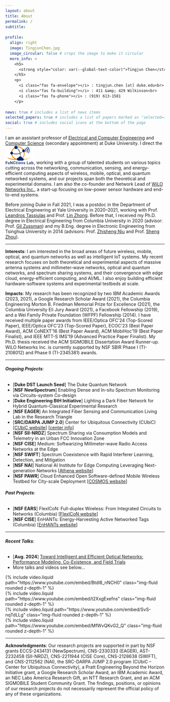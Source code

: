```yaml
---
layout: about
title: About
permalink: /
subtitle:

profile:
  align: right
  image: TingjunChen.jpg
  image_circular: false # crops the image to make it circular
  more_info: >
    <h5>
      <strong style="color: var(--global-text-color)">Tingjun Chen</strong>, Ph.D.
    </h5>
    <p>
      <i class="fas fa-envelope"></i> : tingjun.chen [at] duke.edu<br>
      <i class="fas fa-building"></i> : 411 &amp; 429 Wilkinson<br>
      <i class="fas fa-phone"></i> : (919) 613-1581
    </p>

news: true # includes a list of news items
selected_papers: true # includes a list of papers marked as "selected={true}"
social: true # includes social icons at the bottom of the page
---
```


I am an assistant professor of [Electrical and Computer Engineering](https://ece.duke.edu/) and [Computer Science](https://cs.duke.edu/) (secondary appointment) at Duke University. I direct the 
<a href="https://functions-lab.github.io/lab/team"><img src="../assets/img/functionslab_logo_transparent.png" width="90"></a>,
working with a group of talented students on various topics cutting across the networking, communication, sensing, and energy-efficient computing aspects of wireless, mobile, optical, and quantum networked systems, and our projects span both the theoretical and experimental domains. I am also the co-founder and Network Lead of [WiLO Networks Inc.](https://www.wilonetworks.com/), a start-up focusing on low-power sensor hardware and end-to-end systems.

Before joining Duke in Fall 2021, I was a postdoc in the Department of Electrical Engineering at Yale University in 2020&ndash;2021, working with Prof. [Leandros Tassiulas](https://seas.yale.edu/faculty-research/faculty-directory/leandros-tassiulas) and Prof. [Lin Zhong](https://www.linzhong.org/). Before that, I received my Ph.D. degree in Electrical Engineering from Columbia University in 2020 (advisor: Prof. [Gil Zussman](https://wimnet.ee.columbia.edu/people/gil-zussman/)) and my B.Eng. degree in Electronic Engineering from Tsinghua University in 2014 (advisors: Prof. [Zhisheng Niu](https://network.ee.tsinghua.edu.cn/niulab/niu_zhisheng.php) and Prof. [Sheng Zhou](https://network.ee.tsinghua.edu.cn/shengzhou/)).

---

**Interests**: I am interested in the broad areas of future wireless, mobile, optical, and quantum networks as well as intelligent IoT systems. My recent research focuses on both theoretical and experimental aspects of massive antenna systems and millimeter-wave networks, optical and quantum networks, and spectrum sharing systems, and their convergence with edge cloud, energy-efficient computing, and AI/ML. I also enjoy building efficient hardware-software systems and experimental testbeds at scale.

**Impacts**: My research has been recognized by two IBM Academic Awards (2023, 2021), a Google Research Scholar Award (2021), the Columbia Engineering Morton B. Friedman Memorial Prize for Excellence (2021), the Columbia University Eli Jury Award (2021), a Facebook Fellowship (2019), and a Wei Family Private Foundation (WFPF) Fellowship (2014). I have received multiple paper awards from IEEE/Optica OFC’24 (Top-Scored Paper), IEEE/Optica OFC’23 (Top-Scored Paper), ECOC’23 (Best Paper Award), ACM CoNEXT’16 (Best Paper Award), ACM MobiHoc’19 (Best Paper Finalist), and IEEE MTT-S IMS’19 (Advanced Practice Paper Finalist). My Ph.D. thesis received the ACM SIGMOBILE Dissertation Award Runner-up. WiLO Networks Inc. is currently supported by NSF SBIR Phase I (TI-2108012) and Phase II (TI-2345381) awards.

---

###### **Ongoing Projects**:
* [**Duke DST Launch Seed**] The Duke Quantum Network
* [**NSF NewSpectrum**] Enabling Dense and In-situ Spectrum Monitoring via Circuits-system Co-design
* [**Duke Engineering BtH Initiative**] Lighting a Dark Fiber Network for Hybrid Quantum-Classical Experimental Research
* [**NSF EAGER**] An Integrated Fiber Sensing and Communication Living Lab in the Research Triangle
* [**SRC/DARPA JUMP 2.0**] Center for Ubiquitous Connectivity (CUbiC) [[CUbiC website](https://cubic.engineering.columbia.edu/)] [[center info](https://www.src.org/program/jump2/cubic/)]
* [**NSF SII-NRDZ**] Spectrum Sharing via Consumption Models and Telemetry in an Urban FCC Innovation Zone
* [**NSF CISE**] Medium: Softwarizing Millimeter-wave Radio Access Networks at the Edge 
* [**NSF SWIFT**] Spectrum Coexistence with Rapid Interferer Learning, Detection, and Mitigation
* [**NSF NAI**] National AI Institute for Edge Computing Leveraging Next-generation Networks [[Athena website](https://athena.duke.edu/)]
* [**NSF PAWR**] Cloud Enhanced Open Software-defined Mobile Wireless Testbed for City-scale Deployment [[COSMOS website](https://cosmos-lab.org/)]

###### **Past Projects**:
- [**NSF EARS**] FlexICoN: Full-duplex Wireless: From Integrated Circuits to Networks (Columbia) [[FlexICoN website](https://flexicon.ee.columbia.edu/)]
- [**NSF CISE**] EnHANTs: Energy-Harvesting Active Networked Tags (Columbia) [[EnHANTs website](https://enhants.ee.columbia.edu/)]

---

###### **Recent Talks**:
* [**Aug. 2024**] [Toward Intelligent and Efficient Optical Networks: Performance Modeling, Co-Existence, and Field Trials](https://www.optica.org/events/webinar/2024/08_august/toward_intelligent_and_efficient_optical_networks_performance_modeling_co-existence_and_field_tri/)
* More talks and videos see below...

<div class="row mt-3">
    <div class="col-sm-3">
        {% include video.liquid path="https://www.youtube.com/embed/Btdl8_nNCH0" class="img-fluid rounded z-depth-1" %}
    </div>
    <div class="col-sm-3">
        {% include video.liquid path="https://www.youtube.com/embed/t2XxgExefns" class="img-fluid rounded z-depth-1" %}
    </div>
    <div class="col-sm-3">
        {% include video.liquid path="https://www.youtube.com/embed/SvS-nqTdLLg" class="img-fluid rounded z-depth-1" %}
    </div>
    <div class="col-sm-3">
        {% include video.liquid path="https://www.youtube.com/embed/MfWvQKvG2_Q" class="img-fluid rounded z-depth-1" %}
    </div>
</div>

---

**Acknowledgments**: Our research projects are supported in part by NSF grants ECCS-2434131 (NewSpectrum), CNS-2330333 (EAGER), AST-2232458 (SII-NRDZ), CNS-2211944 (CISE Core), CNS-2128638 (SWIFT), and CNS-2112562 (NAI), the SRC-DARPA JUMP 2.0 program (CUbiC – Center for Ubiquitous Connectivity), a Pratt Engineering Beyond the Horizon Initiative grant, a Google Research Scholar Award, an IBM Academic Award, an NEC Labs America Research Gift, an NTT Research Grant, and an ACM SIGMOBILE Student Community Grant. The findings, positions, or opinions of our research projects do not necessarily represent the official policy of any of these organizations.